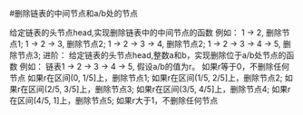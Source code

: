 #删除链表的中间节点和a/b处的节点

给定链表的头节点head,实现删除链表中的中间节点的函数
例如：
1 -> 2, 删除节点1;
1 -> 2 -> 3, 删除节点2;
1 -> 2 -> 3 -> 4, 删除节点2;
1 -> 2 -> 3 -> 4 -> 5, 删除节点3;
进阶：
给定链表的头节点head,整数a和b，实现删除位于a/b处节点的函数
例如：
链表1 -> 2 -> 3 -> 4 -> 5, 假设a/b的值为r。
如果r等于0，不删除任何节点
如果r在区间(0, 1/5]上，删除节点1;
如果r在区间(1/5, 2/5]上，删除节点2;
如果r在区间(2/5, 3/5]上，删除节点3;
如果r在区间(3/5, 4/5]上，删除节点4;
如果r在区间(4/5, 1]上，删除节点5;
如果r大于1，不删除任何节点
